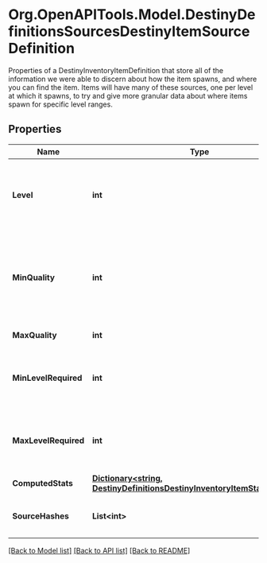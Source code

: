 # Org.OpenAPITools.Model.DestinyDefinitionsSourcesDestinyItemSourceDefinition
Properties of a DestinyInventoryItemDefinition that store all of the information we were able to discern about how the item spawns, and where you can find the item.  Items will have many of these sources, one per level at which it spawns, to try and give more granular data about where items spawn for specific level ranges.

## Properties

Name | Type | Description | Notes
------------ | ------------- | ------------- | -------------
**Level** | **int** | The level at which the item spawns. Essentially the Primary Key for this source data: there will be multiple of these source entries per item that has source data, grouped by the level at which the item spawns. | [optional] 
**MinQuality** | **int** | The minimum Quality at which the item spawns for this level. Examine DestinyInventoryItemDefinition for more information about what Quality means. Just don&#39;t ask Phaedrus about it, he&#39;ll never stop talking and you&#39;ll have to write a book about it. | [optional] 
**MaxQuality** | **int** | The maximum quality at which the item spawns for this level. | [optional] 
**MinLevelRequired** | **int** | The minimum Character Level required for equipping the item when the item spawns at the item level defined on this DestinyItemSourceDefinition, as far as we saw in our processing. | [optional] 
**MaxLevelRequired** | **int** | The maximum Character Level required for equipping the item when the item spawns at the item level defined on this DestinyItemSourceDefinition, as far as we saw in our processing. | [optional] 
**ComputedStats** | [**Dictionary&lt;string, DestinyDefinitionsDestinyInventoryItemStatDefinition&gt;**](DestinyDefinitionsDestinyInventoryItemStatDefinition.md) | The stats computed for this level/quality range. | [optional] 
**SourceHashes** | **List&lt;int&gt;** | The DestinyRewardSourceDefinitions found that can spawn the item at this level. | [optional] 

[[Back to Model list]](../README.md#documentation-for-models) [[Back to API list]](../README.md#documentation-for-api-endpoints) [[Back to README]](../README.md)

